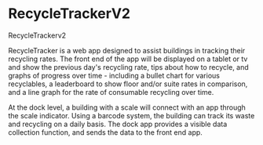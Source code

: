 RecycleTrackerV2
================

RecycleTrackerv2

RecycleTracker is a web app designed to assist buildings in tracking their recycling rates. The front end of the app will be displayed on a tablet or tv and show the previous day's recycling rate, tips about how to recycle, and graphs of progress over time - including a bullet chart for various recyclables, a leaderboard to show floor and/or suite rates in comparison, and a line graph for the rate of consumable recycling over time.

At the dock level, a building with a scale will connect with an app through the scale indicator. Using a barcode system, the building can track its waste and recycling on a daily basis. The dock app provides a visible data collection function, and sends the data to the front end app.
